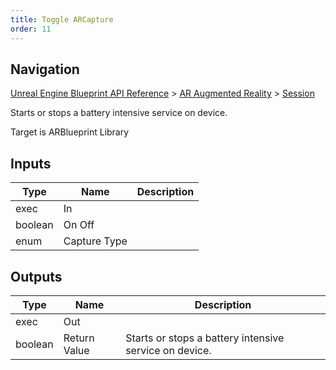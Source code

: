 ```yaml
---
title: Toggle ARCapture
order: 11
---
```

## Navigation

[Unreal Engine Blueprint API Reference](https://dev.epicgames.com/documentation/en-us/unreal-engine/BlueprintAPI) > [AR Augmented Reality](https://dev.epicgames.com/documentation/en-us/unreal-engine/BlueprintAPI/ARAugmentedReality) > [Session](https://dev.epicgames.com/documentation/en-us/unreal-engine/BlueprintAPI/ARAugmentedReality/Session)

Starts or stops a battery intensive service on device.

Target is ARBlueprint Library

## Inputs

| Type | Name | Description |
| --- | --- | --- |
| exec | In |  |
| boolean | On Off |  |
| enum | Capture Type |  |

## Outputs

| Type | Name | Description |
| --- | --- | --- |
| exec | Out |  |
| boolean | Return Value | Starts or stops a battery intensive service on device. |
